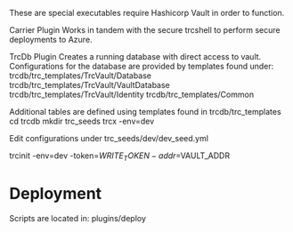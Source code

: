 These are special executables require Hashicorp Vault in order to function.

Carrier Plugin
Works in tandem with the secure trcshell to perform secure deployments to Azure.

TrcDb Plugin
Creates a running database with direct access to vault.  Configurations for the
database are provided by templates found under:
trcdb/trc_templates/TrcVault/Database
trcdb/trc_templates/TrcVault/VaultDatabase
trcdb/trc_templates/TrcVault/Identity
trcdb/trc_templates/Common

Additional tables are defined using templates found in trcdb/trc_templates
cd trcdb
mkdir trc_seeds
trcx -env=dev

Edit configurations under trc_seeds/dev/dev_seed.yml

trcinit -env=dev -token=$WRITE_TOKEN -addr=$VAULT_ADDR

# Deployment
Scripts are located in:
plugins/deploy
